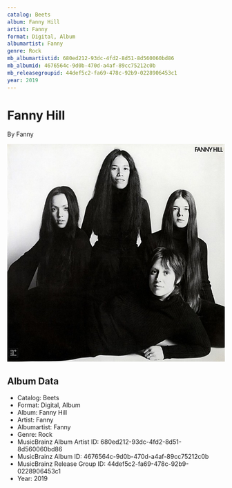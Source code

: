 ```yaml
---
catalog: Beets
album: Fanny Hill
artist: Fanny
format: Digital, Album
albumartist: Fanny
genre: Rock
mb_albumartistid: 680ed212-93dc-4fd2-8d51-8d560060bd86
mb_albumid: 4676564c-9d0b-470d-a4af-89cc75212c0b
mb_releasegroupid: 44def5c2-fa69-478c-92b9-0228906453c1
year: 2019
---
```


# Fanny Hill

By Fanny

![](../../assets/beetscovers/Fanny-Fanny_Hill.jpg)

## Album Data

- Catalog: Beets
- Format: Digital, Album
- Album: Fanny Hill
- Artist: Fanny
- Albumartist: Fanny
- Genre: Rock
- MusicBrainz Album Artist ID: 680ed212-93dc-4fd2-8d51-8d560060bd86
- MusicBrainz Album ID: 4676564c-9d0b-470d-a4af-89cc75212c0b
- MusicBrainz Release Group ID: 44def5c2-fa69-478c-92b9-0228906453c1
- Year: 2019

